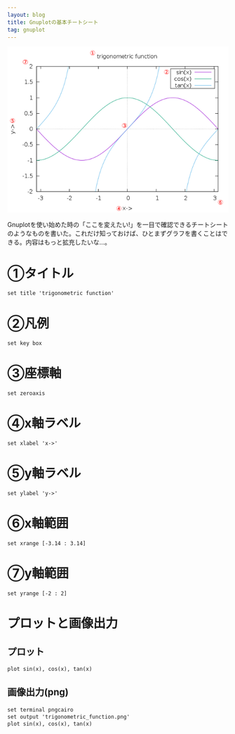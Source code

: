 ```yaml
---
layout: blog
title: Gnuplotの基本チートシート
tag: gnuplot
---
```




![Gnuplot Cheatsheet](/assets/2013_09_11_gnuplot_cheatsheet.png)

Gnuplotを使い始めた時の「ここを変えたい!」を一目で確認できるチートシートのようなものを書いた。これだけ知っておけば、ひとまずグラフを書くことはできる。内容はもっと拡充したいな…。

# ①タイトル

    set title 'trigonometric function'

# ②凡例

    set key box

# ③座標軸

    set zeroaxis

# ④x軸ラベル

    set xlabel 'x->'

# ⑤y軸ラベル

    set ylabel 'y->'

# ⑥x軸範囲

    set xrange [-3.14 : 3.14]

# ⑦y軸範囲

    set yrange [-2 : 2]

# プロットと画像出力

## プロット

    plot sin(x), cos(x), tan(x)

## 画像出力(png)

    set terminal pngcairo
    set output 'trigonometric_function.png'
    plot sin(x), cos(x), tan(x)
